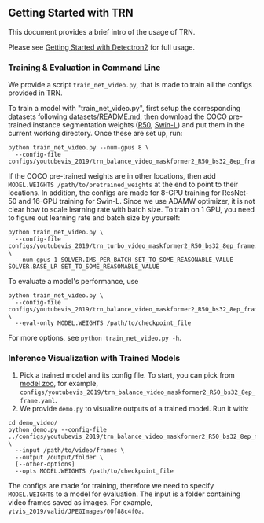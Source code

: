 ## Getting Started with TRN

This document provides a brief intro of the usage of TRN.

Please see [Getting Started with Detectron2](https://github.com/facebookresearch/detectron2/blob/master/GETTING_STARTED.md) for full usage.


### Training & Evaluation in Command Line

We provide a script `train_net_video.py`, that is made to train all the configs provided in TRN.

To train a model with "train_net_video.py", first setup the corresponding datasets following
[datasets/README.md](./datasets/README.md), then download the COCO pre-trained instance segmentation weights ([R50](https://dl.fbaipublicfiles.com/maskformer/mask2former/coco/instance/maskformer2_R50_bs16_50ep/model_final_3c8ec9.pkl), [Swin-L](https://dl.fbaipublicfiles.com/maskformer/mask2former/coco/instance/maskformer2_swin_large_IN21k_384_bs16_100ep/model_final_e5f453.pkl)) and put them in the current working directory.
Once these are set up, run:
```
python train_net_video.py --num-gpus 8 \
  --config-file configs/youtubevis_2019/trn_balance_video_maskformer2_R50_bs32_8ep_frame.yaml
```

If the COCO pre-trained weights are in other locations, then add `MODEL.WEIGHTS /path/to/pretrained_weights` at the end to point to their locations. In addition, the configs are made for 8-GPU training for ResNet-50 and 16-GPU training for Swin-L.
Since we use ADAMW optimizer, it is not clear how to scale learning rate with batch size.
To train on 1 GPU, you need to figure out learning rate and batch size by yourself:
```
python train_net_video.py \
  --config-file configs/youtubevis_2019/trn_turbo_video_maskformer2_R50_bs32_8ep_frame.yaml \
  --num-gpus 1 SOLVER.IMS_PER_BATCH SET_TO_SOME_REASONABLE_VALUE SOLVER.BASE_LR SET_TO_SOME_REASONABLE_VALUE
```

To evaluate a model's performance, use
```
python train_net_video.py \
  --config-file configs/youtubevis_2019/trn_balance_video_maskformer2_R50_bs32_8ep_frame.yaml \
  --eval-only MODEL.WEIGHTS /path/to/checkpoint_file
```
For more options, see `python train_net_video.py -h`.


### Inference Visualization with Trained Models

1. Pick a trained model and its config file. To start, you can pick from
  [model zoo](MODEL_ZOO.md),
  for example, `configs/youtubevis_2019/trn_balance_video_maskformer2_R50_bs32_8ep_frame.yaml`.
2. We provide `demo.py` to visualize outputs of a trained model. Run it with:
```
cd demo_video/
python demo.py --config-file ../configs/youtubevis_2019/trn_balance_video_maskformer2_R50_bs32_8ep_frame.yaml \
  --input /path/to/video/frames \
  --output /output/folder \  
  [--other-options]
  --opts MODEL.WEIGHTS /path/to/checkpoint_file
```
The configs are made for training, therefore we need to specify `MODEL.WEIGHTS` to a model for evaluation. The input is a folder containing video frames saved as images. For example, `ytvis_2019/valid/JPEGImages/00f88c4f0a`.

